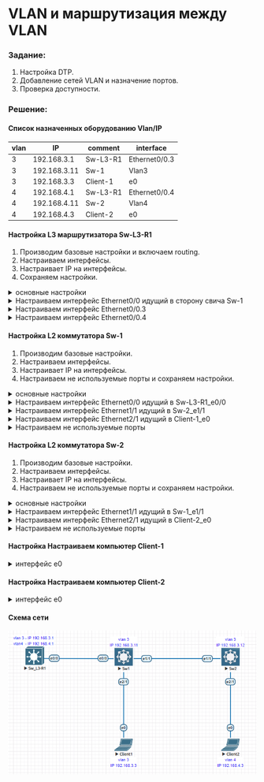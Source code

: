 
# VLAN и маршрутизация между VLAN

###  Задание:
1. Настройка DTP.
2. Добавление сетей VLAN и назначение портов.
3. Проверка доступности.

###  Решение:

#### Список назначенных оборудованию Vlan/IP
 |vlan| IP| comment|interface|
 |----|------|--------|-------|
 |  3 | 192.168.3.1 |Sw-L3-R1|Ethernet0/0.3|
 |  3 | 192.168.3.11 |Sw-1|Vlan3|
 |  3 | 192.168.3.3 |Client-1|e0|
 |  4 | 192.168.4.1 |Sw-L3-R1|Ethernet0/0.4|
 |  4 | 192.168.4.11 |Sw-2|Vlan4|
 |  4 | 192.168.4.3 |Client-2|e0|

#### Настройка L3 маршрутизатора Sw-L3-R1
 1. Производим базовые настройки и включаем routing.
 2. Настраиваем интерфейсы.
 3. Настраивает IP на интерфейсы.
 3. Сохраняем настройки.

<details>
  <summary>основные настройки</summary>

```
hostname Sw-L3-R1
no ip domain lookup
ip routing
end
```
</details>

<details>
  <summary>Настраиваем интерфейс Ethernet0/0 идущий в сторону свича Sw-1</summary>

```
interface Ethernet0/0
description Sw-1_e0/0
no ip address
no shutdown
```
</details>
<details>
  <summary>Настраиваем интерфейс Ethernet0/0.3</summary>

```
interface Ethernet0/0.3
 description vlan3
 encapsulation dot1Q 3
 ip address 192.168.3.1 255.255.255.0
 no shutdown
```
</details>
<details>
  <summary>Настраиваем интерфейс Ethernet0/0.4</summary>

```
interface Ethernet0/0.4
 description vlan4
 encapsulation dot1Q 4
 ip address 192.168.4.1 255.255.255.0
 no shutdown
 end
 wr
```
</details>

#### Настройка L2 коммутатора Sw-1

1. Производим базовые настройки.
2. Настраиваем интерфейсы.
3. Настраивает IP на интерфейсы.
3. Настраиваем не используемые порты и сохраняем настройки.


<details>
  <summary>основные настройки</summary>

```
conf t
hostname Sw1
vlan 3
vlan 4
vlan 7
vlan 8
exit
interface Vlan3
 ip address 192.168.3.11 255.255.255.0
 no shutdown
exit
ip route 0.0.0.0 0.0.0.0 192.168.3.1
```
</details>
<details>
  <summary>Настраиваем интерфейс Ethernet0/0 идущий в Sw-L3-R1_e0/0</summary>

```
switchport trunk allowed vlan 3,4
switchport trunk encapsulation dot1q
switchport mode trunk
switchport nonegotiate
no shutdown
```
</details>
<details>
  <summary>Настраиваем интерфейс Ethernet1/1 идущий в Sw-2_e1/1</summary>

```
switchport trunk allowed vlan 3,4,8
switchport trunk encapsulation dot1q
switchport mode trunk
switchport trunk native vlan 8
switchport nonegotiate
no shutdown
```
</details>
<details>
  <summary>Настраиваем интерфейс Ethernet2/1 идущий в Client-1_e0</summary>

```
description Clent1
switchport access vlan 3
switchport mode access
no shutdown
end
```
</details>

<details>
  <summary>Настраиваем не используемые порты</summary>

```
conf t
interface range e0/1-3, e1/0, e1/2-3, e2/0,e2/2-3, e3/0-3, e4/0-3, e5/0-3
switchport mode access
switchport access vlan 7
end
wr
```
</details>

#### Настройка L2 коммутатора Sw-2

1. Производим базовые настройки.
2. Настраиваем интерфейсы.
3. Настраивает IP на интерфейсы.
3. Настраиваем не используемые порты и сохраняем настройки.


<details>
  <summary>основные настройки</summary>

```
conf t
hostname Sw2
vlan 3
vlan 4
vlan 7
vlan 8
exit
interface Vlan3
 ip address 192.168.3.12 255.255.255.0
 no shutdown
exit
ip route 0.0.0.0 0.0.0.0 192.168.3.1
```
</details>
<details>
  <summary>Настраиваем интерфейс Ethernet1/1 идущий в Sw-1_e1/1</summary>

```
switchport trunk allowed vlan 3,4,8
switchport trunk encapsulation dot1q
switchport mode trunk
switchport trunk native vlan 8
switchport nonegotiate
no shutdown
```
</details>
<details>
  <summary>Настраиваем интерфейс Ethernet2/1 идущий в Client-2_e0</summary>

```
description Clent2
switchport access vlan 4
switchport mode access
no shutdown
end
```
</details>
<details>
  <summary>Настраиваем не используемые порты</summary>

```
conf t
interface range e0/0, e0/2-3, e1/0, e1/2-3, e2/0, e2/2-3, e3/0-3, e4/0-3, e5/0-3
switchport mode access
switchport access vlan 7
end
wr
```
</details>

#### Настройка Настраиваем компьютер Client-1

<details>
  <summary>интерфейс e0</summary>

```
Прописываем IP адрес 192.168.3.3 основной шлюз 192.168.3.1
```
</details>

#### Настройка Настраиваем компьютер Client-2
<details>
  <summary>интерфейс e0</summary>

```
Прописываем IP адрес 192.168.4.3 основной шлюз 192.168.4.1
```
</details>

#### Схема сети

![alt-текст](/lab-1/lab-1.png "Схема lab-1")

